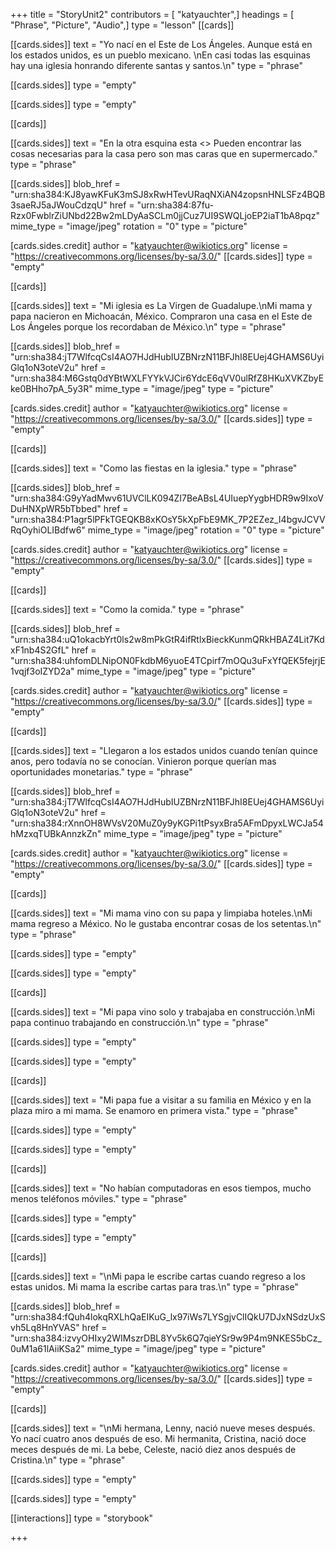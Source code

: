 +++
title = "StoryUnit2"
contributors = [ "katyauchter",]
headings = [ "Phrase", "Picture", "Audio",]
type = "lesson"
[[cards]]

[[cards.sides]]
text = "Yo nací en el Este de Los Ángeles. Aunque está en los estados unidos, es un pueblo mexicano. \nEn casi todas las esquinas hay una iglesia honrando diferente santas y santos.\n"
type = "phrase"

[[cards.sides]]
type = "empty"

[[cards.sides]]
type = "empty"

[[cards]]

[[cards.sides]]
text = "En la otra esquina esta <<la tienda de la esquina.>> Pueden encontrar las cosas necesarias para la casa pero son mas caras que en supermercado."
type = "phrase"

[[cards.sides]]
blob_href = "urn:sha384:KJ8yawKFuK3mSJ8xRwHTevURaqNXiAN4zopsnHNLSFz4BQB3saeRJ5aJWouCdzqU"
href = "urn:sha384:87fu-Rzx0FwblrZiUNbd22Bw2mLDyAaSCLm0jjCuz7UI9SWQLjoEP2iaT1bA8pqz"
mime_type = "image/jpeg"
rotation = "0"
type = "picture"

[cards.sides.credit]
author = "katyauchter@wikiotics.org"
license = "https://creativecommons.org/licenses/by-sa/3.0/"
[[cards.sides]]
type = "empty"

[[cards]]

[[cards.sides]]
text = "Mi iglesia es La Virgen de Guadalupe.\nMi mama y papa nacieron en Michoacán, México. Compraron una casa en el Este de Los Ángeles porque los recordaban de México.\n"
type = "phrase"

[[cards.sides]]
blob_href = "urn:sha384:jT7WlfcqCsI4AO7HJdHubIUZBNrzN11BFJhI8EUej4GHAMS6UyiGlq1oN3oteV2u"
href = "urn:sha384:M6Gstq0dYBtWXLFYYkVJCir6YdcE6qVV0ulRfZ8HKuXVKZbyEke0BHho7pA_5y3R"
mime_type = "image/jpeg"
type = "picture"

[cards.sides.credit]
author = "katyauchter@wikiotics.org"
license = "https://creativecommons.org/licenses/by-sa/3.0/"
[[cards.sides]]
type = "empty"

[[cards]]

[[cards.sides]]
text = "Como las fiestas en la iglesia."
type = "phrase"

[[cards.sides]]
blob_href = "urn:sha384:G9yYadMwv61UVClLK094ZI7BeABsL4UIuepYygbHDR9w9IxoVDuHNXpWR5bTbbed"
href = "urn:sha384:P1agr5lPFkTGEQKB8xKOsY5kXpFbE9MK_7P2EZez_I4bgvJCVVRqOyhiOLIBdfw6"
mime_type = "image/jpeg"
rotation = "0"
type = "picture"

[cards.sides.credit]
author = "katyauchter@wikiotics.org"
license = "https://creativecommons.org/licenses/by-sa/3.0/"
[[cards.sides]]
type = "empty"

[[cards]]

[[cards.sides]]
text = "Como la comida."
type = "phrase"

[[cards.sides]]
blob_href = "urn:sha384:uQ1okacbYrt0ls2w8mPkGtR4ifRtlxBieckKunmQRkHBAZ4Lit7KdxF1nb4S2GfL"
href = "urn:sha384:uhfomDLNipON0FkdbM6yuoE4TCpirf7mOQu3uFxYfQEK5fejrjE1vqjf3oIZYD2a"
mime_type = "image/jpeg"
type = "picture"

[cards.sides.credit]
author = "katyauchter@wikiotics.org"
license = "https://creativecommons.org/licenses/by-sa/3.0/"
[[cards.sides]]
type = "empty"

[[cards]]

[[cards.sides]]
text = "Llegaron a los estados unidos cuando tenían quince anos, pero todavía no se conocían. Vinieron porque querían mas oportunidades monetarias."
type = "phrase"

[[cards.sides]]
blob_href = "urn:sha384:jT7WlfcqCsI4AO7HJdHubIUZBNrzN11BFJhI8EUej4GHAMS6UyiGlq1oN3oteV2u"
href = "urn:sha384:rXnnOH8WVsV20MuZ0y9yKGPi1tPsyxBra5AFmDpyxLWCJa54hMzxqTUBkAnnzkZn"
mime_type = "image/jpeg"
type = "picture"

[cards.sides.credit]
author = "katyauchter@wikiotics.org"
license = "https://creativecommons.org/licenses/by-sa/3.0/"
[[cards.sides]]
type = "empty"

[[cards]]

[[cards.sides]]
text = "Mi mama vino con su papa y limpiaba hoteles.\nMi mama regreso a México. No le gustaba encontrar cosas de los setentas.\n"
type = "phrase"

[[cards.sides]]
type = "empty"

[[cards.sides]]
type = "empty"

[[cards]]

[[cards.sides]]
text = "Mi papa vino solo y trabajaba en construcción.\nMi papa continuo trabajando en construcción.\n"
type = "phrase"

[[cards.sides]]
type = "empty"

[[cards.sides]]
type = "empty"

[[cards]]

[[cards.sides]]
text = "Mi papa fue a visitar a su familia en México y en la plaza miro a mi mama. Se enamoro en primera vista."
type = "phrase"

[[cards.sides]]
type = "empty"

[[cards.sides]]
type = "empty"

[[cards]]

[[cards.sides]]
text = "No habían computadoras en esos tiempos, mucho menos teléfonos móviles."
type = "phrase"

[[cards.sides]]
type = "empty"

[[cards.sides]]
type = "empty"

[[cards]]

[[cards.sides]]
text = "\nMi papa le escribe cartas cuando regreso a los estas unidos. Mi mama la escribe cartas para tras.\n"
type = "phrase"

[[cards.sides]]
blob_href = "urn:sha384:fQuh4lokqRXLhQaEIKuG_lx97iWs7LYSgjvClIQkU7DJxNSdzUxSvh5Lq8HnYVAS"
href = "urn:sha384:izvyOHIxy2WIMszrDBL8Yv5k6Q7qieYSr9w9P4m9NKES5bCz_0uM1a61lAiiKSa2"
mime_type = "image/jpeg"
type = "picture"

[cards.sides.credit]
author = "katyauchter@wikiotics.org"
license = "https://creativecommons.org/licenses/by-sa/3.0/"
[[cards.sides]]
type = "empty"

[[cards]]

[[cards.sides]]
text = "\nMi hermana, Lenny, nació nueve meses después. Yo nací cuatro anos después de eso. Mi hermanita, Cristina, nació doce meces después de mi. La bebe, Celeste, nació diez anos después de Cristina.\n"
type = "phrase"

[[cards.sides]]
type = "empty"

[[cards.sides]]
type = "empty"

[[interactions]]
type = "storybook"

+++
